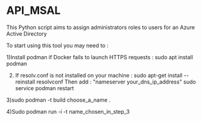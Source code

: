 # API_MSAL
This Python script aims to assign administrators roles to users for an Azure Active Directory

To start using this tool you may need to :

1)Install podman if Docker fails to launch HTTPS requests : sudo apt install podman

2) If resolv.conf is not installed on your machine : sudo apt-get install --reinstall resolvconf
Then add : "nameserver your_dns_ip_address"
sudo service podman restart

3)sudo podman -t build choose_a_name .

4)Sudo podman run -i -t name_chosen_in_step_3 



